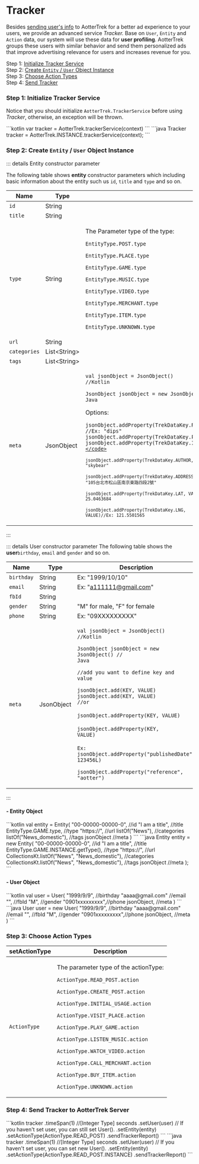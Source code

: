 # Tracker

Besides [sending user's info](user-setting.md) to AotterTrek for a better ad experience to your users, we provide an advanced service _Tracker._ Base on `User`, `Entity` and `Action` data, our system will use these data for **user profiling**. AotterTrek groups these users with similar behavior and send them personalized ads that improve advertising relevance for users and increases revenue for you.

Step 1: [Initialize Tracker Service](tracker.md#step-1-initialize-tracker-service)\
Step 2: [Create `Entity` / `User` Object Instance](tracker.md#step-2-create-entity-user-object-instance)\
Step 3: [Choose Action Types](tracker.md#step-3-choose-action-types)\
Step 4: [Send Tracker](tracker.md#step-4-send-tracker-to-aottertrek-server)

### Step 1: Initialize Tracker Service

Notice that you should initialize `AotterTrek.TrackerService` before using _Tracker_, otherwise, an exception will be thrown.

<code-group>
<code-block title="Kotlin" active>
```kotlin
var tracker = AotterTrek.trackerService(context)
```
</code-block>

<code-block title="Java">
```java
Tracker tracker = AotterTrek.INSTANCE.trackerService(context);
```
</code-block>
</code-group>


### Step 2: Create `Entity` / `User` Object Instance

::: details Entity constructor parameter

The following table shows **entity** constructor parameters which including basic information about the entity such us `id`, `title` and `type` and so on.

| Name         | Type          | Description                                                                                                                                                                                                                                                                                                                                                                                                                                                                                                                                                                                                                                                                                                                                                                           |
| ------------ | ------------- | ------------------------------------------------------------------------------------------------------------------------------------------------------------------------------------------------------------------------------------------------------------------------------------------------------------------------------------------------------------------------------------------------------------------------------------------------------------------------------------------------------------------------------------------------------------------------------------------------------------------------------------------------------------------------------------------------------------------------------------------------------------------------------------- |
| `id`         | String        |                                                                                                                                                                                                                                                                                                                                                                                                                                                                                                                                                                                                                                                                                                                                                                                       |
| `title`      | String        |                                                                                                                                                                                                                                                                                                                                                                                                                                                                                                                                                                                                                                                                                                                                                                                       |
| `type`       | String        | <p>The Parameter type of the type:</p><p><code>EntityType.POST.type    </code></p><p><code>EntityType.PLACE.type   </code></p><p><code>EntityType.GAME.type    </code></p><p><code>EntityType.MUSIC.type   </code></p><p><code>EntityType.VIDEO.type   </code></p><p><code>EntityType.MERCHANT.type</code></p><p><code>EntityType.ITEM.type    </code></p><p><code>EntityType.UNKNOWN.type </code></p><p></p>                                                                                                                                                                                                                                                                                                                                                                         |
| `url`        | String        |                                                                                                                                                                                                                                                                                                                                                                                                                                                                                                                                                                                                                                                                                                                                                                                       |
| `categories` | List\<String> |                                                                                                                                                                                                                                                                                                                                                                                                                                                                                                                                                                                                                                                                                                                                                                                       |
| `tags`       | List\<String> |                                                                                                                                                                                                                                                                                                                                                                                                                                                                                                                                                                                                                                                                                                                                                                                       |
| `meta`       | JsonObject    | <p><code>val jsonObject = JsonObject() //Kotlin</code></p><p><code>JsonObject jsonObject  = new JsonObject()  // Java         </code></p><p></p><p>Options:</p><p><code>jsonObject.addProperty(TrekDataKey.REFERENCE,VALUE) //Ex: "dips" jsonObject.addProperty(TrekDataKey.PUBLISHED_DATE,VALUE)//Ex:1438090882490L jsonObject.addProperty(TrekDataKey.IMG,VALUE)//Ex:"http://pnn.aotter.net/Media/show/cna.jpg"</code></p><p><code>jsonObject.addProperty(TrekDataKey.AUTHOR,VALUE)//Ex: "skybear" </code></p><p><code>jsonObject.addProperty(TrekDataKey.ADDRESS,VALUE)//Ex: "105台北市松山區南京東路四段2號" </code></p><p><code>jsonObject.addProperty(TrekDataKey.LAT, VALUE)//Ex: 25.0463684 </code></p><p><code>jsonObject.addProperty(TrekDataKey.LNG, VALUE)//Ex: 121.5501565</code></p> |
:::

::: details User constructor parameter
The following table shows the **user**`birthday`, `email` and `gender` and so on.


| Name       | Type       | Description                                                                                                                                                                                                                                                                                                                                                                                                                                                                                                                                                                                                                                                                        |
| ---------- | ---------- | ---------------------------------------------------------------------------------------------------------------------------------------------------------------------------------------------------------------------------------------------------------------------------------------------------------------------------------------------------------------------------------------------------------------------------------------------------------------------------------------------------------------------------------------------------------------------------------------------------------------------------------------------------------------------------------- |
| `birthday` | String     | Ex: "1999/10/10"                                                                                                                                                                                                                                                                                                                                                                                                                                                                                                                                                                                                                                                                   |
| `email`    | String     | Ex: "a111111@gmail.com"                                                                                                                                                                                                                                                                                                                                                                                                                                                                                                                                                                                                                                                            |
| `fbId`     | String     |                                                                                                                                                                                                                                                                                                                                                                                                                                                                                                                                                                                                                                                                                    |
| `gender`   | String     | "M" for male, "F" for female                                                                                                                                                                                                                                                                                                                                                                                                                                                                                                                                                                                                                                                       |
| `phone`    | String     | Ex: "09XXXXXXXXX"                                                                                                                                                                                                                                                                                                                                                                                                                                                                                                                                                                                                                                                                  |
| `meta`     | JsonObject | <p><code>val jsonObject = JsonObject() //Kotlin</code></p><p><code>JsonObject jsonObject  = new JsonObject()  // Java</code></p><p></p><p><code>//add you want to define key and value</code></p><p><code>jsonObject.add(KEY, VALUE)            </code>                       <br><code>jsonObject.add(KEY, VALUE)            </code><br><code>//or                                  </code><br><code>jsonObject.addProperty(KEY, VALUE)    </code><br><code>jsonObject.addProperty(KEY, VALUE)</code><br><code></code><br><code>Ex:</code><br><code>jsonObject.addProperty("publishedDate", 123456L) </code></p><p><code>jsonObject.addProperty("reference", "aotter")</code></p> |
:::

#### - Entity Object

<code-group>
<code-block title="Kotlin" active>
```kotlin
val entity = Entity(
   "00-00000-00000-0", //id
   "I am a title", //title
   EntityType.GAME.type, //type
   "https://", //url
   listOf("News"), //categories
   listOf("News_domestic"), //tags
   jsonObject //meta
)
```
</code-block>

<code-block title="Java">
```java
Entity entity = new Entity(
   "00-00000-00000-0", //id
   "I am a title", //title
   EntityType.GAME.INSTANCE.getType(), //type
   "https://", //url
   CollectionsKt.listOf("News", "News_domestic"), //categories
   CollectionsKt.listOf("News", "News_domestic"), //tags
   jsonObject //meta
);
```
</code-block>
</code-group>


#### **- User Object**

<code-group>
<code-block title="Kotlin" active>
```kotlin
val user = User(
    "1999/9/9", //birthday
    "aaaa@gmail.com" //email
    "", //fbId
    "M", //gender
    "0901xxxxxxxxx",//phone
    jsonObject, //meta
)
```
</code-block>

<code-block title="Java">
```java
User user = new User(
    "1999/9/9", //birthday
    "aaaa@gmail.com" //email
    "", //fbId
    "M", //gender
    "0901xxxxxxxxx",//phone
    jsonObject, //meta
)
```
</code-block>
</code-group>


### Step 3: Choose Action Types

| setActionType | Description                                                                                                                                                                                                                                                                                                                                                                                                                  |
| ------------- | ---------------------------------------------------------------------------------------------------------------------------------------------------------------------------------------------------------------------------------------------------------------------------------------------------------------------------------------------------------------------------------------------------------------------------- |
| `ActionType`  | <p>The parameter type of the actionType:</p><p></p><p>`ActionType.READ_POST.action`</p><p>`ActionType.CREATE_POST.action`</p><p>`ActionType.INITIAL_USAGE.action`</p><p>`ActionType.VISIT_PLACE.action`</p><p>`ActionType.PLAY_GAME.action`</p><p>`ActionType.LISTEN_MUSIC.action`</p><p>`ActionType.WATCH_VIDEO.action`</p><p>`ActionType.CALL_MERCHANT.action`</p><p>`ActionType.BUY_ITEM.action`</p><p>`ActionType.UNKNOWN.action`</p><p></p> |

### Step 4: Send Tracker to AotterTrek Server

<code-group>
<code-block title="Kotlin" active>
```kotlin
tracker
     .timeSpan(1) //[Integer Type] seconds
     .setUser(user) // If you haven't set user, you can still set User().
     .setEntity(entity)
     .setActionType(ActionType.READ_POST)
     .sendTrackerReport()
```
</code-block>

<code-block title="Java">
```java
tracker
     .timeSpan(1) //[Integer Type] seconds 
     .setUser(user) // If you haven't set user, you can set new User().
     .setEntity(entity)
     .setActionType(ActionType.READ_POST.INSTANCE)
     .sendTrackerReport()
```
</code-block>
</code-group>
